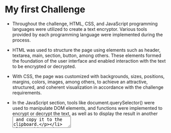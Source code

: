 <h1>My first Challenge</h1> 

- Throughout the challenge, HTML, CSS, and JavaScript programming languages were utilized to create a text encryptor. Various tools provided by each programming language were implemented during the process.
  
- HTML was used to structure the page using elements such as header, textarea, main, section, button, among others. These elements formed the foundation of the user interface and enabled interaction with the text to be encrypted or decrypted.
  
- With CSS, the page was customized with backgrounds, sizes, positions, margins, colors, images, among others, to achieve an attractive, structured, and coherent visualization in accordance with the challenge requirements.
  
- In the JavaScript section, tools like document.querySelector() were used to manipulate DOM elements, and functions were implemented to encrypt or decrypt the text, as well as to display the result in another <textarea> and copy it to the clipboard.
  
- This project allowed me to gain practical experience in web development and enhance my skills in HTML, CSS, and JavaScript. I learned to tackle technical challenges, implement effective solutions, and work efficiently with the tools provided by each programming language."
